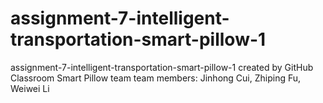 # assignment-7-intelligent-transportation-smart-pillow-1
assignment-7-intelligent-transportation-smart-pillow-1 created by GitHub Classroom
Smart Pillow team
team members: Jinhong Cui, Zhiping Fu, Weiwei Li
